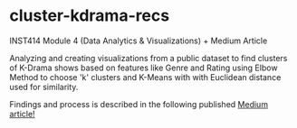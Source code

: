 # cluster-kdrama-recs

INST414 Module 4 (Data Analytics &amp; Visualizations) + Medium Article

Analyzing and creating visualizations from a public dataset to find clusters of K-Drama shows based on features like Genre and Rating using Elbow Method to choose 'k' clusters and K-Means with with Euclidean distance used for similarity.

Findings and process is described in the following published [Medium article!](https://medium.com/@christineylee/finding-important-k-drama-actors-d199bfa76248)
